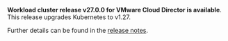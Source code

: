 **Workload cluster release v27.0.0 for VMware Cloud Director is available**. This release upgrades Kubernetes to v1.27.

Further details can be found in the [release notes](https://docs.giantswarm.io/changes/workload-cluster-releases-vsphere/releases/cloud-director-27.0.0).
